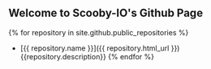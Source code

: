 ## Welcome to Scooby-IO's Github Page 

{% for repository in site.github.public_repositories %}
  * [{{ repository.name }}]({{ repository.html_url }}) {{repository.description}}
{% endfor %}

